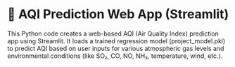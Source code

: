 # 🌿 AQI Prediction Web App (Streamlit)
This Python code creates a web-based AQI (Air Quality Index) prediction app using Streamlit. It loads a trained regression model (project_model.pkl) to predict AQI based on user inputs for various atmospheric gas levels and environmental conditions (like SO₂, CO, NO, NH₃, temperature, wind, etc.).
